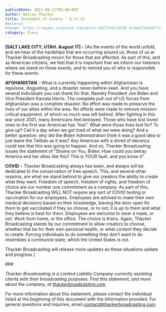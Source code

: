```yaml
---
publishDate: 2021-08-21T00:00:00Z
author: Wesley Thacker
title: Statement of Events - 8.17.21
#excerpt: ''
#image: https://images.unsplash.com/photo-1637144113536-9c6e917be447?ixlib=rb-4.0.3&ixid=M3wxMjA3fDB8MHxwaG90by1wYWdlfHx8fGVufDB8fHx8fA%3D%3D&auto=format&fit=crop&w=1674&q=80
category: Press
---
```


**[SALT LAKE CITY, UTAH. August 17]** – [As the events of the world unfold, and we hear of the hardships that are occurring around us, those of us at Thacker Broadcasting mourn for those that are affected. As part of this, and as American citizens, we feel that it is important that we inform our listeners where we stand on these events, and to remind you of who is responsible for these events.

**AFGHANISTAN** – What is currently happening within Afghanistan is repulsive, disgusting, and a disaster never-before-seen. And you have several individuals you can thank for that. Namely President Joe Biden and Vice President Kamala Harris. The complete pull-out of US forces from Afghanistan was a complete disaster. No effort was made to preserve the lives of our allies within the area. No efforts were made to remove mission-critical equipment, of which so much was left behind. After fighting in this war since 2001, many Americans feel betrayed. Those who have lost loved ones to the first war American has “lost”. What were those lives lost for? To give up? Call it a day when we got tired of what we were doing? And a better question: why did the Biden Administration think it was a good idea to just leave the Taliban as it was? Any American with a shred of decency could see that this was going to happen. And so, Thacker Broadcasting issues the statement of “Shame on You, Biden. How could you betray America and her allies like this? This is YOUR fault, and you know it”.

**COVID** – Thacker Broadcasting always has been, and always will be, dedicated to the conservation of free speech. This, and several other reasons, are what we stand behind to give our creators the ability to create what they want. Freedom of speech, freedom of rights, and freedom of choice are our number one commitment as a company. As part of this, Thacker Broadcasting WILL NOT require any sort of COVID testing or vaccination for our employees. Employees are advised to make their own medical decisions based on their knowledge, leaving the door open for them to get vaccinated if they so choose, or to not; it is up to them and what they believe is best for them. Employees are welcome to wear a mask, or not. Work from home, or the office. The choice is theirs. Again, Thacker Broadcasting stands by our commitment to allow creators to choose, whether that be for their own personal health, or what content they decide to create. Forcing individuals to do something they don’t want to do resembles a communist state, which the United States is not.

Thacker Broadcasting will release more updates as these situations update and progress.]

\#\#\#

_Thacker Broadcasting is a Limited Liability Company currently assisting clients with their broadcasting purposes. Find this statement, and more about the company, at [thackerbroadcasting.com](https://thackerbroadcasting.com)._

For more information about this statement, please contact the individual listed at the beginning of this document with the information provided. For general questions and inquiries, email [contact@thackerbroadcasting.com](mailto:contact@thackerbroadcasting.com).